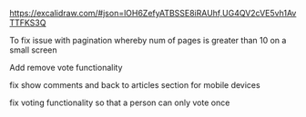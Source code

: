 https://excalidraw.com/#json=lOH6ZefyATBSSE8iRAUhf,UG4QV2cVE5vh1AvTTFKS3Q

To fix issue with pagination whereby num of pages is greater than 10 on a small screen

Add remove vote functionality

fix show comments and back to articles section for mobile devices

fix voting functionality so that a person can only vote once
